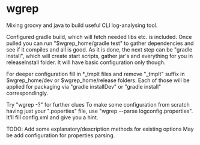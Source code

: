 wgrep
=====

Mixing groovy and java to build useful CLI log-analysing tool.

Configured gradle build, which will fetch needed libs etc. is included.
Once pulled you can run "$wgrep_home/gradle test" to gather dependencies and see if it compiles and all is good.
As it is done, the next step can be "gradle install", which will create start scripts, gather jar's and everything for you in releaseInstall folder. It will have basic configuration only though.

For deeper configuration fill in *_tmplt files and remove "_tmplt" suffix in $wgrep_home/dev or $wgrep_home/release folders. 
Each of those will be applied for packaging via "gradle installDev" or "gradle install" correspondingly.

Try "wgrep -?" for further clues
To make some configuration from scratch having just your ".poperties" file, use "wgrep --parse logconfig.properties". It'll fill config.xml and give you a hint.

TODO:
Add some explanatory/description methods for existing options
May be add configuration for properties parsing.
